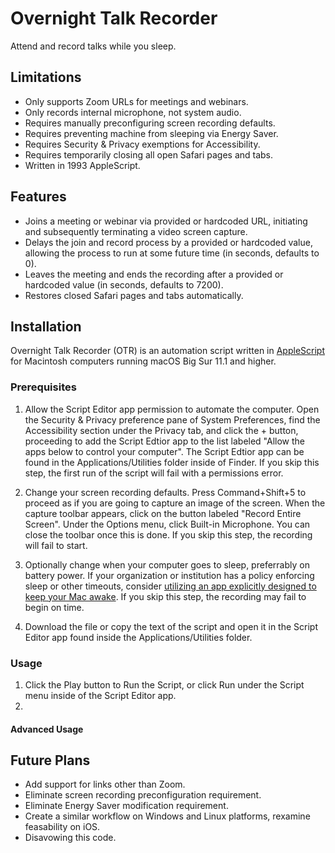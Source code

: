 # Overnight Talk Recorder

Attend and record talks while you sleep.

## Limitations

* Only supports Zoom URLs for meetings and webinars.
* Only records internal microphone, not system audio.
* Requires manually preconfiguring screen recording defaults.
* Requires preventing machine from sleeping via Energy Saver.
* Requires Security & Privacy exemptions for Accessibility.
* Requires temporarily closing all open Safari pages and tabs.
* Written in 1993 AppleScript.

## Features

* Joins a meeting or webinar via provided or hardcoded URL, initiating and subsequently terminating a video screen capture.
* Delays the join and record process by a provided or hardcoded value, allowing the process to run at some future time (in seconds, defaults to 0).
* Leaves the meeting and ends the recording after a provided or hardcoded value (in seconds, defaults to 7200).
* Restores closed Safari pages and tabs automatically.

## Installation

Overnight Talk Recorder (OTR) is an automation script written in [AppleScript](https://en.wikipedia.org/wiki/AppleScript) for Macintosh computers running macOS Big Sur 11.1 and higher.

### Prerequisites

1. Allow the Script Editor app permission to automate the computer.  Open the Security & Privacy preference pane of System Preferences, find the Accessibility section under the Privacy tab, and click the + button, proceeding to add the Script Edtior app to the list labeled "Allow the apps below to control your computer".  The Script Edtior app can be found in the Applications/Utilities folder inside of Finder.  If you skip this step, the first run of the script will fail with a permissions error.

2. Change your screen recording defaults.  Press Command+Shift+5 to proceed as if you are going to capture an image of the screen.  When the capture toolbar appears, click on the button labeled "Record Entire Screen".  Under the Options menu, click Built-in Microphone.  You can close the toolbar once this is done.  If you skip this step, the recording will fail to start.

3. Optionally change when your computer goes to sleep, preferrably on battery power.  If your organization or institution has a policy enforcing sleep or other timeouts, consider [utilizing an app explicitly designed to keep your Mac awake](https://apps.apple.com/us/app/amphetamine/id937984704?mt=12).  If you skip this step, the recording may fail to begin on time.

3. Download the file or copy the text of the script and open it in the Script Editor app found inside the Applications/Utilities folder.

### Usage

1. Click the Play button to Run the Script, or click Run under the Script menu inside of the Script Editor app.
2. 

#### Advanced Usage

## Future Plans

* Add support for links other than Zoom.
* Eliminate screen recording preconfiguration requirement.
* Eliminate Energy Saver modification requirement.
* Create a similar workflow on Windows and Linux platforms, rexamine feasability on iOS.
* Disavowing this code.
